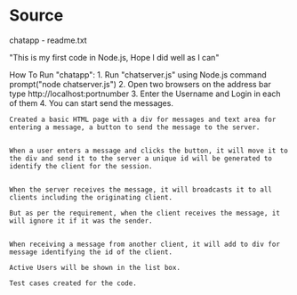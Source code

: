Source
======
chatapp - readme.txt

"This is my first code in Node.js, Hope I did well as I can"

How To Run "chatapp":
    1. Run "chatserver.js" using Node.js command prompt("node chatserver.js")
    2. Open two browsers on the address bar type http://localhost:portnumber
    3. Enter the Username and Login in each of them
    4. You can start send the messages.

	
	Created a basic HTML page with a div for messages and text area for entering a message, a button to send the message to the server.
	

	When a user enters a message and clicks the button, it will move it to the div and send it to the server a unique id will be generated to identify the client for the session.


	When the server receives the message, it will broadcasts it to all clients including the originating client.
 
	But as per the requirement, when the client receives the message, it will ignore it if it was the sender. 
	

	When receiving a message from another client, it will add to div for message identifying the id of the client.

	Active Users will be shown in the list box. 

	Test cases created for the code.
 


